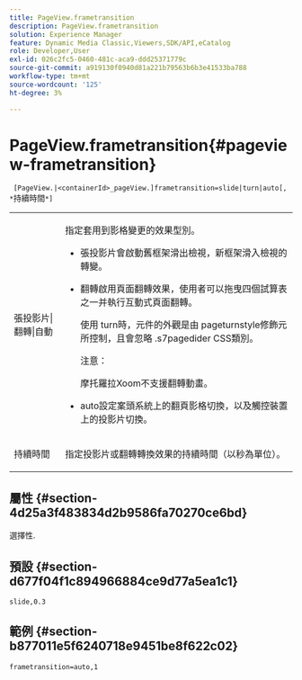 ```yaml
---
title: PageView.frametransition
description: PageView.frametransition
solution: Experience Manager
feature: Dynamic Media Classic,Viewers,SDK/API,eCatalog
role: Developer,User
exl-id: 026c2fc5-0460-481c-aca9-ddd25371779c
source-git-commit: a919130f0940d81a221b79563b6b3e41533ba788
workflow-type: tm+mt
source-wordcount: '125'
ht-degree: 3%

---
```


# PageView.frametransition{#pageview-frametransition}

` [PageView.|<containerId>_pageView.]frametransition=slide|turn|auto[, *`持續時間`*]`

<table id="table_625D0EEDA21B46FEA3F5CF7DDF769B50"> 
 <tbody> 
  <tr> 
   <td colname="col1"> <p> <span class="codeph">張投影片|翻轉|自動</span> </p> </td> 
   <td colname="col2"> <p> 指定套用到影格變更的效果型別。 </p> <p> 
     <ul id="ul_4224B7C2722A4185A8BD48703D019AA1"> 
      <li id="li_8482037F8E1C4F11A84DF51790A073FE"> <p><span class="codeph">張投影片</span>會啟動舊框架滑出檢視，新框架滑入檢視的轉變。 </p> </li> 
      <li id="li_CE9A99564DF348D0A76AB2A5945155A5"> <p><span class="codeph">翻轉</span>啟用頁面翻轉效果，使用者可以拖曳四個試算表之一并執行互動式頁面翻轉。 </p> <p>使用<span class="codeph"> turn</span>時，元件的外觀是由<span class="codeph"> pageturnstyle</span>修飾元所控制，且會忽略<span class="codeph"> .s7pagedider</span> CSS類別。 </p> <p>注意：  <p>摩托羅拉Xoom不支援<span class="codeph">翻轉</span>動畫。 </p> </p> </li> 
      <li id="li_79F85B0429CD4B389399FB3823FE767F"> <p> <span class="codeph"> auto</span>設定案頭系統上的翻頁影格切換，以及觸控裝置上的投影片切換。 </p> </li> 
     </ul> </p> </td> 
  </tr> 
  <tr> 
   <td colname="col1"> <p><span class="codeph"><span class="varname">持續時間</span></span> </p> </td> 
   <td colname="col2"> <p>指定<span class="codeph">投影片</span>或<span class="codeph">翻轉</span>轉換效果的持續時間（以秒為單位）。 </p> </td> 
  </tr> 
 </tbody> 
</table>

## 屬性 {#section-4d25a3f483834d2b9586fa70270ce6bd}

選擇性.

## 預設 {#section-d677f04f1c894966884ce9d77a5ea1c1}

`slide,0.3`

## 範例 {#section-b877011e5f6240718e9451be8f622c02}

`frametransition=auto,1`
